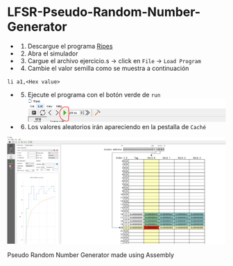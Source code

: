 # LFSR-Pseudo-Random-Number-Generator
* 1. Descargue el programa [Ripes](https://github.com/mortbopet/Ripes/releases)

* 2. Abra el simulador
* 3. Cargue el archivo ejercicio.s -> click en `File` -> `Load Program`
* 4. Cambie el valor semilla como se muestra a continuación
```
li a1,<Hex value>
```
* 5. Ejecute el programa con el botón verde de `run`
![Alt text](resources/image.png)

* 6. Los valores aleatorios irán apareciendo en la pestalla de `Caché`

![Alt text](resources/image-1.png)




Pseudo Random Number Generator made using Assembly 